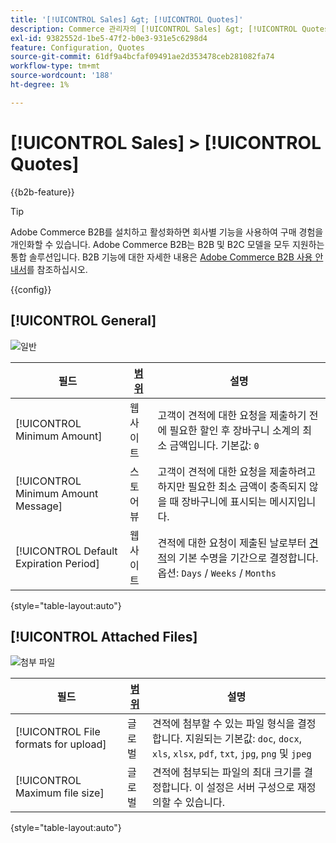 ```yaml
---
title: '[!UICONTROL Sales] &gt; [!UICONTROL Quotes]'
description: Commerce 관리자의 [!UICONTROL Sales] &gt; [!UICONTROL Quotes] 페이지에서 구성 설정을 검토하십시오.
exl-id: 9382552d-1be5-47f2-b0e3-931e5c6298d4
feature: Configuration, Quotes
source-git-commit: 61df9a4bcfaf09491ae2d353478ceb281082fa74
workflow-type: tm+mt
source-wordcount: '188'
ht-degree: 1%

---
```


# [!UICONTROL Sales] > [!UICONTROL Quotes]

{{b2b-feature}}

>[!TIP]
>
>Adobe Commerce B2B를 설치하고 활성화하면 회사별 기능을 사용하여 구매 경험을 개인화할 수 있습니다. Adobe Commerce B2B는 B2B 및 B2C 모델을 모두 지원하는 통합 솔루션입니다. B2B 기능에 대한 자세한 내용은 [Adobe Commerce B2B 사용 안내서](https://experienceleague.adobe.com/docs/commerce-admin/b2b/introduction.html)를 참조하십시오.

{{config}}

<!-- [Quotes](https://docs.magento.com/user-guide/sales/quotes.html) -->

## [!UICONTROL General]

![일반](./assets/quotes-general.png)<!-- zoom -->

| 필드 | [범위](../../getting-started/websites-stores-views.md#scope-settings) | 설명 |
|--- |--- |--- |
| [!UICONTROL Minimum Amount] | 웹 사이트 | 고객이 견적에 대한 요청을 제출하기 전에 필요한 할인 후 장바구니 소계의 최소 금액입니다. 기본값: `0` |
| [!UICONTROL Minimum Amount Message] | 스토어 뷰 | 고객이 견적에 대한 요청을 제출하려고 하지만 필요한 최소 금액이 충족되지 않을 때 장바구니에 표시되는 메시지입니다. |
| [!UICONTROL Default Expiration Period] | 웹 사이트 | 견적에 대한 요청이 제출된 날로부터 [견적](../../b2b/quote-price-negotiation.md)의 기본 수명을 기간으로 결정합니다. 옵션: `Days` / `Weeks` / `Months` |

{style="table-layout:auto"}

## [!UICONTROL Attached Files]

![첨부 파일](./assets/quotes-attached-files.png)<!-- zoom -->

| 필드 | [범위](../../getting-started/websites-stores-views.md#scope-settings) | 설명 |
|--- |--- |--- |
| [!UICONTROL File formats for upload] | 글로벌 | 견적에 첨부할 수 있는 파일 형식을 결정합니다. 지원되는 기본값: `doc`, `docx`, `xls`, `xlsx`, `pdf`, `txt`, `jpg`, `png` 및 `jpeg` |
| [!UICONTROL Maximum file size] | 글로벌 | 견적에 첨부되는 파일의 최대 크기를 결정합니다. 이 설정은 서버 구성으로 재정의할 수 있습니다. |

{style="table-layout:auto"}
